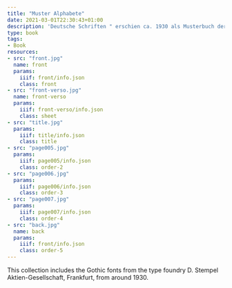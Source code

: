 ```yaml
---
title: "Muster Alphabete"
date: 2021-03-01T22:30:43+01:00
description: 'Deutsche Schriften " erschien ca. 1930 als Musterbuch der Schriftgießerei D. Stempel Aktien-Gesellschaft, Frankfurt. <a class="worldcat" href="http://www.worldcat.org/oclc/724064772">&nbsp;</a>'
type: book
tags:
- Book
resources:
- src: "front.jpg"
  name: front
  params:
    iiif: front/info.json
    class: front
- src: "front-verso.jpg"
  name: front-verso
  params:
    iiif: front-verso/info.json
    class: sheet
- src: "title.jpg"
  params:
    iiif: title/info.json
    class: title
- src: "page005.jpg"
  params:
    iiif: page005/info.json
    class: order-2
- src: "page006.jpg"
  params:
    iiif: page006/info.json
    class: order-3
- src: "page007.jpg"
  params:
    iiif: page007/info.json
    class: order-4
- src: "back.jpg"
  name: back
  params:
    iiif: front/info.json
    class: order-5
---
```

This collection includes the Gothic fonts from the type foundry D. Stempel Aktien-Gesellschaft, Frankfurt, from around 1930.
